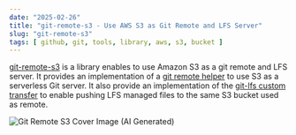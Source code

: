```yaml
---
date: "2025-02-26"
title: "git-remote-s3 - Use AWS S3 as Git Remote and LFS Server"
slug: "git-remote-s3"
tags: [ github, git, tools, library, aws, s3, bucket ]
---
```




[git-remote-s3][1] is a library enables to use Amazon S3 as a git remote and LFS server. It provides an implementation of a [git remote helper][2] to use S3 as a serverless Git server. It also provide an implementation of the [git-lfs custom transfer][3] to enable pushing LFS managed files to the same S3 bucket used as remote.

![Git Remote S3 Cover Image (AI Generated)][4]



   [1]: https://github.com/awslabs/git-remote-s3
   [2]: https://git-scm.com/docs/gitremote-helpers
   [3]: https://github.com/git-lfs/git-lfs/blob/main/docs/custom-transfers.md
   [4]: /saves/2025/02/images/git-remote-s3.png
